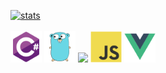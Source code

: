 [![stats](https://github-readme-stats.vercel.app/api?username=Jabbers99&count_private=true)](https://github.com/anuraghazra/github-readme-stats)<br><br>
<img src="https://raw.githubusercontent.com/devicons/devicon/master/icons/csharp/csharp-original.svg" width=50>
<img src="https://raw.githubusercontent.com/devicons/devicon/master/icons/go/go-original.svg" width=50>
<img src="https://upload.wikimedia.org/wikipedia/commons/c/cf/Lua-Logo.svg" width=50> <!-- No Lua Devicons :( -->
<img src="https://raw.githubusercontent.com/devicons/devicon/master/icons/javascript/javascript-original.svg" width=50>
<img src="https://github.com/devicons/devicon/blob/master/icons/vuejs/vuejs-original.svg" width=50>
